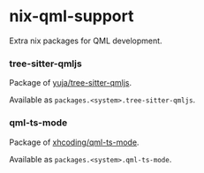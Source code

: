 # nix-qml-support
Extra nix packages for QML development.

### tree-sitter-qmljs
Package of [yuja/tree-sitter-qmljs](https://github.com/yuja/tree-sitter-qmljs).

Available as `packages.<system>.tree-sitter-qmljs`.

### qml-ts-mode
Package of [xhcoding/qml-ts-mode](https://github.com/xhcoding/qml-ts-mode).

Available as `packages.<system>.qml-ts-mode`.
